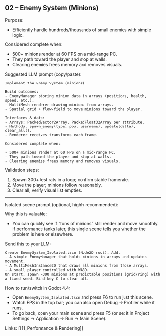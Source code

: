 ## 02 – Enemy System (Minions)

Purpose:

- Efficiently handle hundreds/thousands of small enemies with simple logic.

Considered complete when:

- 500+ minions render at 60 FPS on a mid-range PC.
- They path toward the player and stop at walls.
- Clearing enemies frees memory and removes visuals.

Suggested LLM prompt (copy/paste):

```text
Implement the Enemy System (minions).

Build outcomes:
- EnemyManager storing minion data in arrays (positions, health, speed, etc.).
- MultiMesh renderer drawing minions from arrays.
- Spatial grid + flow-field to move minions toward the player.

Interfaces & data:
- Arrays: PackedVector2Array, PackedFloat32Array per attribute.
- Methods: spawn_enemy(type, pos, username), update(delta), clear_all().
- Renderer receives transforms each frame.

Considered complete when:

- 500+ minions render at 60 FPS on a mid-range PC.
- They path toward the player and stop at walls.
- Clearing enemies frees memory and removes visuals.
```

Validation steps:

1) Spawn 300+ test rats in a loop; confirm stable framerate.
2) Move the player; minions follow reasonably.
3) Clear all; verify visual list empties.

---

Isolated scene prompt (optional, highly recommended):

Why this is valuable:

- You can quickly see if “tons of minions” still render and move smoothly. If performance tanks later, this single scene tells you whether the problem is here or elsewhere.

Send this to your LLM:

```text
Create EnemySystem_Isolated.tscn (Node2D root). Add:
- A simple EnemyManager that holds minions in arrays and updates movement.
- A MultiMeshInstance2D that draws all minions from those arrays.
- A small player controlled with WASD.
On start, spawn ~300 minions at predictable positions (grid/ring) with a fixed seed. Bind key C to clear all.
```

How to run/switch in Godot 4.4:

- Open `EnemySystem_Isolated.tscn` and press F6 to run just this scene.
- Watch FPS in the top bar; you can also open Debug → Profiler while it runs.
- To go back, open your main scene and press F5 (or set it in Project Settings → Application → Run → Main Scene).



Links: [[11_Performance & Rendering]]



